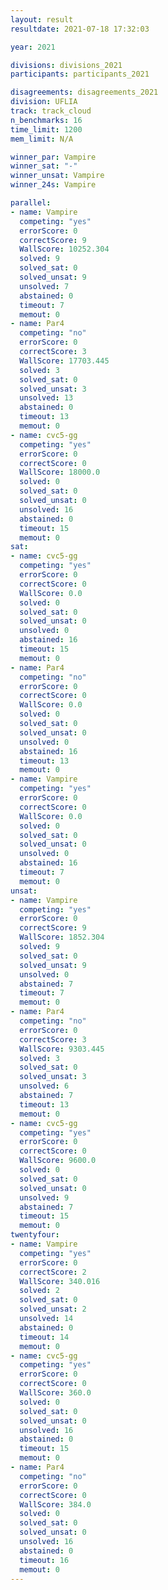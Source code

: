 ```yaml
---
layout: result
resultdate: 2021-07-18 17:32:03

year: 2021

divisions: divisions_2021
participants: participants_2021

disagreements: disagreements_2021
division: UFLIA
track: track_cloud
n_benchmarks: 16
time_limit: 1200
mem_limit: N/A

winner_par: Vampire
winner_sat: "-"
winner_unsat: Vampire
winner_24s: Vampire

parallel:
- name: Vampire
  competing: "yes"
  errorScore: 0
  correctScore: 9
  WallScore: 10252.304
  solved: 9
  solved_sat: 0
  solved_unsat: 9
  unsolved: 7
  abstained: 0
  timeout: 7
  memout: 0
- name: Par4
  competing: "no"
  errorScore: 0
  correctScore: 3
  WallScore: 17703.445
  solved: 3
  solved_sat: 0
  solved_unsat: 3
  unsolved: 13
  abstained: 0
  timeout: 13
  memout: 0
- name: cvc5-gg
  competing: "yes"
  errorScore: 0
  correctScore: 0
  WallScore: 18000.0
  solved: 0
  solved_sat: 0
  solved_unsat: 0
  unsolved: 16
  abstained: 0
  timeout: 15
  memout: 0
sat:
- name: cvc5-gg
  competing: "yes"
  errorScore: 0
  correctScore: 0
  WallScore: 0.0
  solved: 0
  solved_sat: 0
  solved_unsat: 0
  unsolved: 0
  abstained: 16
  timeout: 15
  memout: 0
- name: Par4
  competing: "no"
  errorScore: 0
  correctScore: 0
  WallScore: 0.0
  solved: 0
  solved_sat: 0
  solved_unsat: 0
  unsolved: 0
  abstained: 16
  timeout: 13
  memout: 0
- name: Vampire
  competing: "yes"
  errorScore: 0
  correctScore: 0
  WallScore: 0.0
  solved: 0
  solved_sat: 0
  solved_unsat: 0
  unsolved: 0
  abstained: 16
  timeout: 7
  memout: 0
unsat:
- name: Vampire
  competing: "yes"
  errorScore: 0
  correctScore: 9
  WallScore: 1852.304
  solved: 9
  solved_sat: 0
  solved_unsat: 9
  unsolved: 0
  abstained: 7
  timeout: 7
  memout: 0
- name: Par4
  competing: "no"
  errorScore: 0
  correctScore: 3
  WallScore: 9303.445
  solved: 3
  solved_sat: 0
  solved_unsat: 3
  unsolved: 6
  abstained: 7
  timeout: 13
  memout: 0
- name: cvc5-gg
  competing: "yes"
  errorScore: 0
  correctScore: 0
  WallScore: 9600.0
  solved: 0
  solved_sat: 0
  solved_unsat: 0
  unsolved: 9
  abstained: 7
  timeout: 15
  memout: 0
twentyfour:
- name: Vampire
  competing: "yes"
  errorScore: 0
  correctScore: 2
  WallScore: 340.016
  solved: 2
  solved_sat: 0
  solved_unsat: 2
  unsolved: 14
  abstained: 0
  timeout: 14
  memout: 0
- name: cvc5-gg
  competing: "yes"
  errorScore: 0
  correctScore: 0
  WallScore: 360.0
  solved: 0
  solved_sat: 0
  solved_unsat: 0
  unsolved: 16
  abstained: 0
  timeout: 15
  memout: 0
- name: Par4
  competing: "no"
  errorScore: 0
  correctScore: 0
  WallScore: 384.0
  solved: 0
  solved_sat: 0
  solved_unsat: 0
  unsolved: 16
  abstained: 0
  timeout: 16
  memout: 0
---
```

